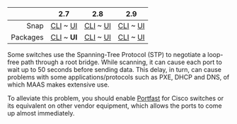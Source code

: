 <!-- deb-2-7-cli
||2.7|2.8|2.9|
|-----:|:-----:|:-----:|:-----:|
|Snap|[CLI](/t/managing-stp-snap-2-7-cli/2910) ~ [UI](/t/managing-stp-snap-2-7-ui/2911)|[CLI](/t/managing-stp-snap-2-8-cli/2912) ~ [UI](/t/managing-stp-snap-2-8-ui/2913)|[CLI](/t/managing-stp-snap-2-9-cli/2914) ~ [UI](/t/managing-stp-snap-2-9-ui/2915)|
|Packages|**CLI** ~ [UI](/t/managing-stp-deb-2-7-ui/2917)|[CLI](/t/managing-stp-deb-2-8-cli/2918) ~ [UI](/t/managing-stp-deb-2-8-ui/2919)|[CLI](/t/managing-stp-deb-2-9-cli/2920) ~ [UI](/t/managing-stp-deb-2-9-ui/2921)|
 deb-2-7-cli -->

||2.7|2.8|2.9|
|-----:|:-----:|:-----:|:-----:|
|Snap|[CLI](/t/managing-stp-snap-2-7-cli/2910) ~ [UI](/t/managing-stp-snap-2-7-ui/2911)|[CLI](/t/managing-stp-snap-2-8-cli/2912) ~ [UI](/t/managing-stp-snap-2-8-ui/2913)|[CLI](/t/managing-stp-snap-2-9-cli/2914) ~ [UI](/t/managing-stp-snap-2-9-ui/2915)|
|Packages|[CLI](/t/managing-stp-deb-2-7-cli/2916) ~ **UI**|[CLI](/t/managing-stp-deb-2-8-cli/2918) ~ [UI](/t/managing-stp-deb-2-8-ui/2919)|[CLI](/t/managing-stp-deb-2-9-cli/2920) ~ [UI](/t/managing-stp-deb-2-9-ui/2921)|

<!-- deb-2-8-cli
||2.7|2.8|2.9|
|-----:|:-----:|:-----:|:-----:|
|Snap|[CLI](/t/managing-stp-snap-2-7-cli/2910) ~ [UI](/t/managing-stp-snap-2-7-ui/2911)|[CLI](/t/managing-stp-snap-2-8-cli/2912) ~ [UI](/t/managing-stp-snap-2-8-ui/2913)|[CLI](/t/managing-stp-snap-2-9-cli/2914) ~ [UI](/t/managing-stp-snap-2-9-ui/2915)|
|Packages|[CLI](/t/managing-stp-deb-2-7-cli/2916) ~ [UI](/t/managing-stp-deb-2-7-ui/2917)||**CLI** ~ [UI](/t/managing-stp-deb-2-8-ui/2919)|[CLI](/t/managing-stp-deb-2-9-cli/2920) ~ [UI](/t/managing-stp-deb-2-9-ui/2921)|
 deb-2-8-cli -->

<!-- deb-2-8-ui
||2.7|2.8|2.9|
|-----:|:-----:|:-----:|:-----:|
|Snap|[CLI](/t/managing-stp-snap-2-7-cli/2910) ~ [UI](/t/managing-stp-snap-2-7-ui/2911)|[CLI](/t/managing-stp-snap-2-8-cli/2912) ~ [UI](/t/managing-stp-snap-2-8-ui/2913)|[CLI](/t/managing-stp-snap-2-9-cli/2914) ~ [UI](/t/managing-stp-snap-2-9-ui/2915)|
|Packages|[CLI](/t/managing-stp-deb-2-7-cli/2916) ~ [UI](/t/managing-stp-deb-2-7-ui/2917)|[CLI](/t/managing-stp-deb-2-8-cli/2918) ~ **UI**|[CLI](/t/managing-stp-deb-2-9-cli/2920) ~ [UI](/t/managing-stp-deb-2-9-ui/2921)|
 deb-2-8-ui -->

<!-- deb-2-9-cli
||2.7|2.8|2.9|
|-----:|:-----:|:-----:|:-----:|
|Snap|[CLI](/t/managing-stp-snap-2-7-cli/2910) ~ [UI](/t/managing-stp-snap-2-7-ui/2911)|[CLI](/t/managing-stp-snap-2-8-cli/2912) ~ [UI](/t/managing-stp-snap-2-8-ui/2913)|[CLI](/t/managing-stp-snap-2-9-cli/2914) ~ [UI](/t/managing-stp-snap-2-9-ui/2915)|
|Packages|[CLI](/t/managing-stp-deb-2-7-cli/2916) ~ [UI](/t/managing-stp-deb-2-7-ui/2917)|[CLI](/t/managing-stp-deb-2-8-cli/2918) ~ [UI](/t/managing-stp-deb-2-8-ui/2919)||**CLI** ~ [UI](/t/managing-stp-deb-2-9-ui/2921)|
 deb-2-9-cli -->

<!-- deb-2-9-ui
||2.7|2.8|2.9|
|-----:|:-----:|:-----:|:-----:|
|Snap|[CLI](/t/managing-stp-snap-2-7-cli/2910) ~ [UI](/t/managing-stp-snap-2-7-ui/2911)|[CLI](/t/managing-stp-snap-2-8-cli/2912) ~ [UI](/t/managing-stp-snap-2-8-ui/2913)|[CLI](/t/managing-stp-snap-2-9-cli/2914) ~ [UI](/t/managing-stp-snap-2-9-ui/2915)|
|Packages|[CLI](/t/managing-stp-deb-2-7-cli/2916) ~ [UI](/t/managing-stp-deb-2-7-ui/2917)|[CLI](/t/managing-stp-deb-2-8-cli/2918) ~ [UI](/t/managing-stp-deb-2-8-ui/2919)|[CLI](/t/managing-stp-deb-2-9-cli/2920) ~ **UI**|
 deb-2-9-ui -->

<!-- snap-2-7-cli
||2.7|2.8|2.9|
|-----:|:-----:|:-----:|:-----:|
|Snap|**CLI** ~ [UI](/t/managing-stp-snap-2-7-ui/2911)|[CLI](/t/managing-stp-snap-2-8-cli/2912) ~ [UI](/t/managing-stp-snap-2-8-ui/2913)|[CLI](/t/managing-stp-snap-2-9-cli/2914) ~ [UI](/t/managing-stp-snap-2-9-ui/2915)|
|Packages|[CLI](/t/managing-stp-deb-2-7-cli/2916) ~ [UI](/t/managing-stp-deb-2-7-ui/2917)|[CLI](/t/managing-stp-deb-2-8-cli/2918) ~ [UI](/t/managing-stp-deb-2-8-ui/2919)|[CLI](/t/managing-stp-deb-2-9-cli/2920) ~ [UI](/t/managing-stp-deb-2-9-ui/2921)|
 snap-2-7-cli -->

<!-- snap-2-7-ui
||2.7|2.8|2.9|
|-----:|:-----:|:-----:|:-----:|
|Snap|[CLI](/t/managing-stp-snap-2-7-cli/2910) ~ **UI**|[CLI](/t/managing-stp-snap-2-8-cli/2912) ~ [UI](/t/managing-stp-snap-2-8-ui/2913)|[CLI](/t/managing-stp-snap-2-9-cli/2914) ~ [UI](/t/managing-stp-snap-2-9-ui/2915)|
|Packages|[CLI](/t/managing-stp-deb-2-7-cli/2916) ~ [UI](/t/managing-stp-deb-2-7-ui/2917)|[CLI](/t/managing-stp-deb-2-8-cli/2918) ~ [UI](/t/managing-stp-deb-2-8-ui/2919)|[CLI](/t/managing-stp-deb-2-9-cli/2920) ~ [UI](/t/managing-stp-deb-2-9-ui/2921)|
 snap-2-7-ui -->

<!-- snap-2-8-cli
||2.7|2.8|2.9|
|-----:|:-----:|:-----:|:-----:|
|Snap|[CLI](/t/managing-stp-snap-2-7-cli/2910) ~ [UI](/t/managing-stp-snap-2-7-ui/2911)||**CLI** ~ [UI](/t/managing-stp-snap-2-8-ui/2913)|[CLI](/t/managing-stp-snap-2-9-cli/2914) ~ [UI](/t/managing-stp-snap-2-9-ui/2915)|
|Packages|[CLI](/t/managing-stp-deb-2-7-cli/2916) ~ [UI](/t/managing-stp-deb-2-7-ui/2917)|[CLI](/t/managing-stp-deb-2-8-cli/2918) ~ [UI](/t/managing-stp-deb-2-8-ui/2919)|[CLI](/t/managing-stp-deb-2-9-cli/2920) ~ [UI](/t/managing-stp-deb-2-9-ui/2921)|
 snap-2-8-cli -->

<!-- snap-2-8-ui
||2.7|2.8|2.9|
|-----:|:-----:|:-----:|:-----:|
|Snap|[CLI](/t/managing-stp-snap-2-7-cli/2910) ~ [UI](/t/managing-stp-snap-2-7-ui/2911)|[CLI](/t/managing-stp-snap-2-8-cli/2912) ~ **UI**|[CLI](/t/managing-stp-snap-2-9-cli/2914) ~ [UI](/t/managing-stp-snap-2-9-ui/2915)|
|Packages|[CLI](/t/managing-stp-deb-2-7-cli/2916) ~ [UI](/t/managing-stp-deb-2-7-ui/2917)|[CLI](/t/managing-stp-deb-2-8-cli/2918) ~ [UI](/t/managing-stp-deb-2-8-ui/2919)|[CLI](/t/managing-stp-deb-2-9-cli/2920) ~ [UI](/t/managing-stp-deb-2-9-ui/2921)|
 snap-2-8-ui -->

<!-- snap-2-9-cli
||2.7|2.8|2.9|
|-----:|:-----:|:-----:|:-----:|
|Snap|[CLI](/t/managing-stp-snap-2-7-cli/2910) ~ [UI](/t/managing-stp-snap-2-7-ui/2911)|[CLI](/t/managing-stp-snap-2-8-cli/2912) ~ [UI](/t/managing-stp-snap-2-8-ui/2913)||**CLI** ~ [UI](/t/managing-stp-snap-2-9-ui/2915)|
|Packages|[CLI](/t/managing-stp-deb-2-7-cli/2916) ~ [UI](/t/managing-stp-deb-2-7-ui/2917)|[CLI](/t/managing-stp-deb-2-8-cli/2918) ~ [UI](/t/managing-stp-deb-2-8-ui/2919)|[CLI](/t/managing-stp-deb-2-9-cli/2920) ~ [UI](/t/managing-stp-deb-2-9-ui/2921)|
 snap-2-9-cli -->

<!-- snap-2-9-ui
||2.7|2.8|2.9|
|-----:|:-----:|:-----:|:-----:|
|Snap|[CLI](/t/managing-stp-snap-2-7-cli/2910) ~ [UI](/t/managing-stp-snap-2-7-ui/2911)|[CLI](/t/managing-stp-snap-2-8-cli/2912) ~ [UI](/t/managing-stp-snap-2-8-ui/2913)|[CLI](/t/managing-stp-snap-2-9-cli/2914) ~ **UI**|
|Packages|[CLI](/t/managing-stp-deb-2-7-cli/2916) ~ [UI](/t/managing-stp-deb-2-7-ui/2917)|[CLI](/t/managing-stp-deb-2-8-cli/2918) ~ [UI](/t/managing-stp-deb-2-8-ui/2919)|[CLI](/t/managing-stp-deb-2-9-cli/2920) ~ [UI](/t/managing-stp-deb-2-9-ui/2921)|
 snap-2-9-ui -->

Some switches use the Spanning-Tree Protocol (STP) to negotiate a loop-free path through a root bridge. While scanning, it can cause each port to wait up to 50 seconds before sending data. This delay, in turn, can cause problems with some applications/protocols such as PXE, DHCP and DNS, of which MAAS makes extensive use.

To alleviate this problem, you should enable [Portfast](https://www.cisco.com/c/en/us/td/docs/switches/lan/catalyst4000/8-2glx/configuration/guide/stp_enha.html#wp1019873) for Cisco switches or its equivalent on other vendor equipment, which allows the ports to come up almost immediately.

<!-- LINKS -->